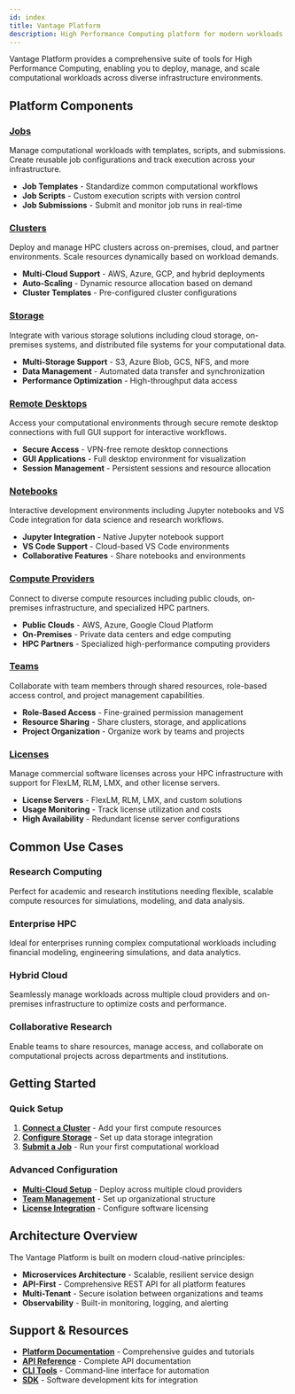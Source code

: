 ```yaml
---
id: index
title: Vantage Platform
description: High Performance Computing platform for modern workloads
---
```


Vantage Platform provides a comprehensive suite of tools for High Performance Computing, enabling you to deploy, manage, and scale computational workloads across diverse infrastructure environments.

## Platform Components

### [Jobs](/platform/jobs)

Manage computational workloads with templates, scripts, and submissions. Create reusable job configurations and track execution across your infrastructure.

- **Job Templates** - Standardize common computational workflows
- **Job Scripts** - Custom execution scripts with version control
- **Job Submissions** - Submit and monitor job runs in real-time

### [Clusters](/platform/clusters)

Deploy and manage HPC clusters across on-premises, cloud, and partner environments. Scale resources dynamically based on workload demands.

- **Multi-Cloud Support** - AWS, Azure, GCP, and hybrid deployments
- **Auto-Scaling** - Dynamic resource allocation based on demand
- **Cluster Templates** - Pre-configured cluster configurations

### [Storage](/platform/storage)

Integrate with various storage solutions including cloud storage, on-premises systems, and distributed file systems for your computational data.

- **Multi-Storage Support** - S3, Azure Blob, GCS, NFS, and more
- **Data Management** - Automated data transfer and synchronization
- **Performance Optimization** - High-throughput data access

### [Remote Desktops](/platform/remote-desktops)

Access your computational environments through secure remote desktop connections with full GUI support for interactive workflows.

- **Secure Access** - VPN-free remote desktop connections
- **GUI Applications** - Full desktop environment for visualization
- **Session Management** - Persistent sessions and resource allocation

### [Notebooks](/platform/notebooks)

Interactive development environments including Jupyter notebooks and VS Code integration for data science and research workflows.

- **Jupyter Integration** - Native Jupyter notebook support
- **VS Code Support** - Cloud-based VS Code environments
- **Collaborative Features** - Share notebooks and environments

### [Compute Providers](/platform/compute-providers)

Connect to diverse compute resources including public clouds, on-premises infrastructure, and specialized HPC partners.

- **Public Clouds** - AWS, Azure, Google Cloud Platform
- **On-Premises** - Private data centers and edge computing
- **HPC Partners** - Specialized high-performance computing providers

### [Teams](/platform/teams)

Collaborate with team members through shared resources, role-based access control, and project management capabilities.

- **Role-Based Access** - Fine-grained permission management
- **Resource Sharing** - Share clusters, storage, and applications
- **Project Organization** - Organize work by teams and projects

### [Licenses](/platform/licenses)

Manage commercial software licenses across your HPC infrastructure with support for FlexLM, RLM, LMX, and other license servers.

- **License Servers** - FlexLM, RLM, LMX, and custom solutions
- **Usage Monitoring** - Track license utilization and costs
- **High Availability** - Redundant license server configurations

## Common Use Cases

### Research Computing

Perfect for academic and research institutions needing flexible, scalable compute resources for simulations, modeling, and data analysis.

### Enterprise HPC

Ideal for enterprises running complex computational workloads including financial modeling, engineering simulations, and data analytics.

### Hybrid Cloud

Seamlessly manage workloads across multiple cloud providers and on-premises infrastructure to optimize costs and performance.

### Collaborative Research

Enable teams to share resources, manage access, and collaborate on computational projects across departments and institutions.

## Getting Started

### Quick Setup

1. **[Connect a Cluster](/platform/clusters/tutorials/)** - Add your first compute resources
2. **[Configure Storage](/platform/storage/tutorials/)** - Set up data storage integration
3. **[Submit a Job](/platform/jobs/tutorials/)** - Run your first computational workload

### Advanced Configuration

- **[Multi-Cloud Setup](/platform/compute-providers/public-clouds)** - Deploy across multiple cloud providers
- **[Team Management](/platform/teams/tutorials/)** - Set up organizational structure  
- **[License Integration](/platform/licenses/tutorials/)** - Configure software licensing

## Architecture Overview

The Vantage Platform is built on modern cloud-native principles:

- **Microservices Architecture** - Scalable, resilient service design
- **API-First** - Comprehensive REST API for all platform features
- **Multi-Tenant** - Secure isolation between organizations and teams
- **Observability** - Built-in monitoring, logging, and alerting

## Support & Resources

- **[Platform Documentation](/platform-overview/)** - Comprehensive guides and tutorials
- **[API Reference](/api/)** - Complete API documentation
- **[CLI Tools](/cli/)** - Command-line interface for automation
- **[SDK](/sdk/)** - Software development kits for integration
